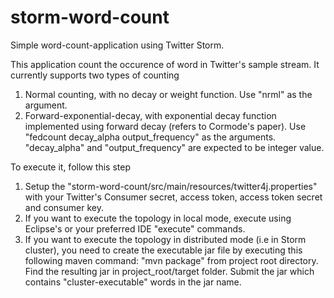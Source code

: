 storm-word-count
================

Simple word-count-application using Twitter Storm. 

This application count the occurence of word in Twitter's sample stream. It currently supports two types of counting
 1. Normal counting, with no decay or weight function. Use "nrml" as the argument.
 2. Forward-exponential-decay, with exponential decay function implemented using forward decay (refers to Cormode's paper). Use "fedcount decay_alpha output_frequency" as the arguments. "decay_alpha" and "output_frequency" are expected to be integer value. 

To execute it, follow this step
 1. Setup the "storm-word-count/src/main/resources/twitter4j.properties" with your Twitter's Consumer secret, access token, access token secret and consumer key.
 2. If you want to execute the topology in local mode, execute using Eclipse's or your preferred IDE "execute" commands.
 3. If you want to execute the topology in distributed mode (i.e in Storm cluster), you need to create the executable jar file by executing this following maven command: "mvn package" from project root directory. Find the resulting jar in project_root/target folder. Submit the jar which contains "cluster-executable" words in the jar name. 


